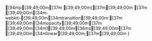 [94mp[39;49;00m[37m [39;49;00m{[37m[39;49;00m
[37m    [39;49;00m[34m-webkit-[39;49;00m[34mtransition[39;49;00m:[37m [39;49;00m[34mopacity[39;49;00m[37m [39;49;00m[34m1[39;49;00m[36ms[39;49;00m[37m [39;49;00m[34mlinear[39;49;00m;[37m[39;49;00m
}
